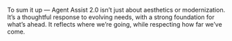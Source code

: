 To sum it up — Agent Assist 2.0 isn’t just about aesthetics or modernization. It’s a thoughtful response to evolving needs, with a strong foundation for what’s ahead. It reflects where we’re going, while respecting how far we’ve come.
